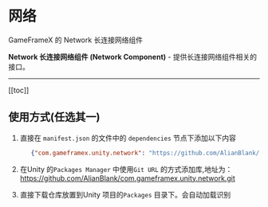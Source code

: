 # 网络

GameFrameX 的 Network 长连接网络组件

**Network 长连接网络组件 (Network Component)** - 提供长连接网络组件相关的接口。

---
[[toc]]

## 使用方式(任选其一)

1. 直接在 `manifest.json` 的文件中的 `dependencies` 节点下添加以下内容
   ```json
      {"com.gameframex.unity.network": "https://github.com/AlianBlank/com.gameframex.unity.network.git"}
    ```
2. 在Unity 的`Packages Manager` 中使用`Git URL`
   的方式添加库,地址为：https://github.com/AlianBlank/com.gameframex.unity.network.git

3. 直接下载仓库放置到Unity 项目的`Packages` 目录下。会自动加载识别
